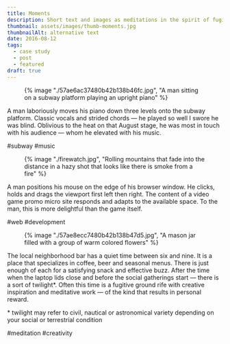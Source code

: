 ```yaml
---
title: Moments
description: Short text and images as meditations in the spirit of fugitive ground
thumbnail: assets/images/thumb-moments.jpg
thumbnailAlt: alternative text 
date: 2016-08-12
tags:
  - case study
  - post
  - featured
draft: true
---
```

<figure>
  {% image "./57ae6ac37480b42b138b46fc.jpg", "A man sitting on a subway platform playing an upright piano" %}
<figcaption></figcaption>
</figure> 

A man laboriously moves his piano down three levels onto the subway platform. Classic vocals and strided chords — he played so well I swore he was blind. Oblivious to the heat on that August stage, he was most in touch with his audience — whom he elevated with his music.

#subway #music

<figure>
  {% image "./firewatch.jpg", "Rolling mountains that fade into the distance in a hazy shot that looks like there is smoke from a fire" %}
<figcaption></figcaption>
</figure> 

A man positions his mouse on the edge of his browser window. He clicks, holds and drags the viewport first left then right. The content of a video game promo micro site responds and adapts to the available space. To the man, this is more delightful than the game itself.

#web #development

<figure>
  {% image "./57ae8ecc7480b42b138b47d5.jpg", "A mason jar filled with a group of warm colored flowers" %}
<figcaption></figcaption>
</figure> 

The local neighborhood bar has a quiet time between six and nine. It is a place that specializes in coffee, beer and seasonal menus. There is just enough of each for a satisfying snack and effective buzz. After the time when the laptop lids close and before the social gatherings start — there is a sort of twilight*. Often this time is a fugitive ground rife with creative inspiration and meditative work — of the kind that results in personal reward.

\* twilight may refer to civil, nautical or astronomical variety depending on your social or terrestrial condition

#meditation #creativity